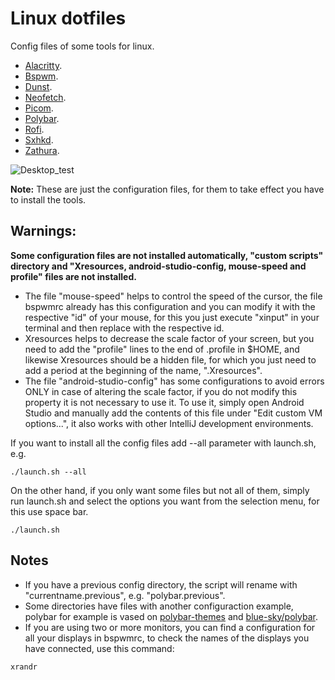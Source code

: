 # Linux dotfiles
Config files of some tools for linux.

- [Alacritty](https://github.com/alacritty/alacritty).
- [Bspwm](https://github.com/baskerville/bspwm).
- [Dunst](https://github.com/dunst-project/dunst).
- [Neofetch](https://github.com/dylanaraps/neofetch).
- [Picom](https://github.com/yshui/picom).
- [Polybar](https://github.com/polybar/polybar).
- [Rofi](https://github.com/davatorium/rofi).
- [Sxhkd](https://github.com/baskerville/sxhkd).
- [Zathura](https://github.com/pwmt/zathura).

![Desktop_test](https://user-images.githubusercontent.com/79495707/156905282-c3616471-9595-4ab7-bd9b-60e62ad6006b.png)

**Note:** These are just the configuration files, for them to take effect you have to install the tools.

## **Warnings:**

**Some configuration files are not installed automatically, "custom scripts" directory and "Xresources, android-studio-config, mouse-speed and profile" files are not installed.**
* The file "mouse-speed" helps to control the speed of the cursor, the file bspwmrc already has this configuration and you can modify it with the respective "id" of your mouse, for this you just execute "xinput" in your terminal and then replace with the respective id.
* Xresources helps to decrease the scale factor of your screen, but you need to add the "profile" lines to the end of .profile in $HOME, and likewise Xresources should be a hidden file, for which you just need to add a period at the beginning of the name, ".Xresources".
* The file "android-studio-config" has some configurations to avoid errors ONLY in case of altering the scale factor, if you do not modify this property it is not necessary to use it. To use it, simply open Android Studio and manually add the contents of this file under "Edit custom VM options...", it also works with other IntelliJ development environments.

If you want to install all the config files add --all parameter with launch.sh, e.g. 
```
./launch.sh --all 
```

On the other hand, if you only want some files but not all of them, simply run launch.sh and select the options you want from the selection menu, for this use space bar.

```
./launch.sh
```

## Notes

- If you have a previous config directory, the script will rename with "currentname.previous", e.g. "polybar.previous".
- Some directories have files with another configuraction example, polybar for example is vased on [polybar-themes](https://github.com/adi1090x/polybar-themes) and [blue-sky/polybar](https://github.com/VaughnValle/blue-sky/tree/master/polybar).
- If you are using two or more monitors, you can find a configuration for all your displays in bspwmrc, to check the names of the displays you have connected, use this command:
``` 
xrandr
```
